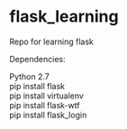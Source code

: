 # flask_learning
Repo for learning flask

Dependencies:

Python 2.7 <br>
pip install flask <br>
pip install virtualenv <br>
pip install flask-wtf <br>
pip install flask_login <br>

